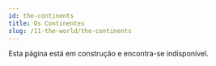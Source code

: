 ```yaml
---
id: the-continents
title: Os Continentes
slug: /11-the-world/the-continents
---
```


Esta página está em construção e encontra-se indisponível.
